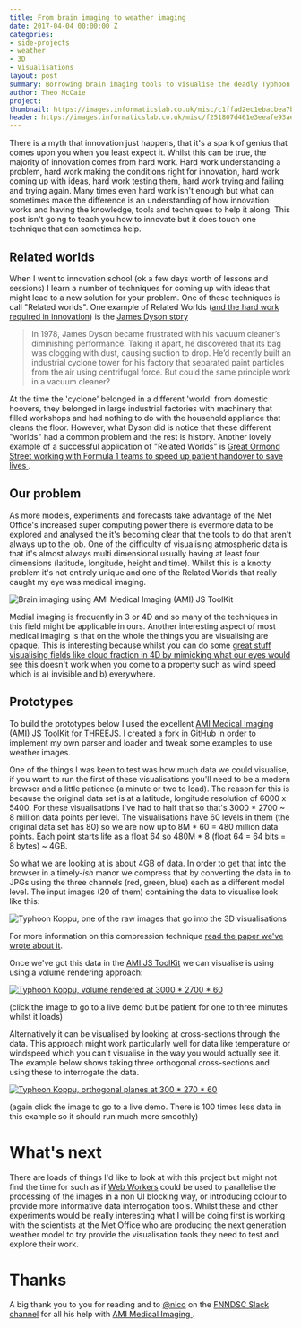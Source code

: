 ```yaml
---
title: From brain imaging to weather imaging
date: 2017-04-04 00:00:00 Z
categories:
- side-projects
- weather
- 3D
- Visualisations
layout: post
summary: Borrowing brain imaging tools to visualise the deadly Typhoon Koppu.
author: Theo McCaie
project:
thumbnail: https://images.informaticslab.co.uk/misc/c1ffad2ec1ebacbea7b124353820b1d3.jpg
header: https://images.informaticslab.co.uk/misc/f251807d461e3eeafe93ae89e273172b.png
---
```


There is a myth that innovation just happens, that it's a spark of genius that comes upon you when you least expect it. Whilst this can be true, the majority of innovation comes from hard work. Hard work understanding a problem, hard work making the conditions right for innovation, hard work coming up with ideas, hard work testing them, hard work trying and failing and trying again. Many times even hard work isn't enough but what can sometimes make the difference is an understanding of how innovation works and having the knowledge, tools and techniques to help it along. This post isn't going to teach you how to innovate but it does touch one technique that can sometimes help.

## Related worlds

When I went to innovation school (ok a few days worth of lessons and sessions) I learn a number of techniques for coming up with ideas that might lead to a new solution for your problem. One of these techniques is call "Related worlds". One example of Related Worlds ([and the hard work required in innovation](http://www.rd.com/advice/work-career/james-dyson-on-creating-a-vacuum-that-actually-well-sucks/)) is the [James Dyson story](https://www.dyson.co.uk/community/aboutdyson.aspx)

> In 1978, James Dyson became frustrated with his vacuum cleaner’s diminishing performance. Taking it apart, he discovered that its bag was clogging with dust, causing suction to drop. He’d recently built an industrial cyclone tower for his factory that separated paint particles from the air using centrifugal force. But could the same principle work in a vacuum cleaner?

At the time the 'cyclone' belonged in a different 'world' from domestic hoovers, they belonged in large industrial factories with machinery that filled workshops and had nothing to do with the household appliance that cleans the floor. However, what Dyson did is notice that these different "worlds" had a common problem and the rest is history. Another lovely example of a successful application of "Related Worlds" is [Great Ormond Street working with Formula 1 teams to speed up patient handover to save lives ](http://www.telegraph.co.uk/news/1527497/Ferrari-pit-stop-saves-Alexanders-life.html).


## Our problem

As more models, experiments and forecasts take advantage of the Met Office's increased super computing power there is evermore data to be explored and analysed the it's becoming clear that the tools to do that aren't always up to the job. One of the difficulty of visualising atmospheric data is that it's almost always multi dimensional usually having at least four dimensions (latitude, longitude, height and time). Whilst this is a knotty problem it's not entirely unique and one of the Related Worlds that really caught my eye was medical imaging.

![Brain imaging using AMI Medical Imaging (AMI) JS ToolKit](https://images.informaticslab.co.uk/misc/5f0f00844b629e87c9f216523ebe144a.gif)

Medial imaging is frequently in 3 or 4D and so many of the techniques in this field might be applicable in ours. Another interesting aspect of most medical imaging is that on the whole the things you are visualising are opaque. This is interesting because whilst you can do some [great stuff visualising fields like cloud fraction in 4D by mimicking what our eyes would see](/projects/three-d-vis.html) this doesn't work when you come to a property such as wind speed which is a) invisible and b) everywhere.

## Prototypes

To build the prototypes below I used the excellent [AMI Medical Imaging (AMI) JS ToolKit for THREEJS](https://github.com/FNNDSC/ami). I created [a fork in GitHub](https://github.com/met-office-lab/ami-weather) in order to implement my own parser and loader and tweak some examples to use weather images.

One of the things I was keen to test was how much data we could visualise, if you want to run the first of these visualisations you'll need to be a modern browser and a little patience (a minute or two to load). The reason for this is because the original data set is at a latitude, longitude resolution of 6000 x 5400. For these visualisations I've had to half that so that's 3000 * 2700 ~ 8 million data points per level. The visualisations have 60 levels in them (the original data set has 80) so we are now up to 8M * 60 = 480 million data points. Each point starts life as a float 64 so 480M *  8 (float 64 = 64 bits = 8 bytes) ~ 4GB.

So what we are looking at is about 4GB of data. In order to get that into the browser in a timely-*ish* manor we compress that by converting the data in to JPGs using the three channels (red, green, blue) each as a different model level. The input images (20 of them) containing the data to visualise look like this:

![Typhoon Koppu, one of the raw images that go into the 3D visualisations](https://images.informaticslab.co.uk/misc/c1ffad2ec1ebacbea7b124353820b1d3.jpg)

For more information on this compression technique [read the paper we've wrote about it](http://www.informaticslab.co.uk/report/2016/04/11/compression-paper.html).

Once we've got this data in the [AMI JS ToolKit](https://github.com/FNNDSC/ami)  we can visualise is using using a volume rendering approach:

[![Typhoon Koppu, volume rendered at 3000 * 2700 * 60 ](https://images.informaticslab.co.uk/misc/551b44555aa86960c8c29a9ec6999d1f.gif)](https://s3-eu-west-1.amazonaws.com/typhoon-koppu/vr_singlepass/index.html)

(click the image to go to a live demo but be patient for one to three minutes whilst it loads)

Alternatively it can be visualised by looking at cross-sections through the data. This approach might work particularly well for data like temperature or windspeed which you can't visualise in the way you would actually see it. The example below shows taking three orthogonal cross-sections and using these to interrogate the data.

[![Typhoon Koppu, orthogonal planes at 300 * 270 * 60](https://images.informaticslab.co.uk/misc/cbbf81152e6691016bf9e6ff450a84b1.gif
)](https://s3-eu-west-1.amazonaws.com/typhoon-koppu/typhoon_cloud_planes/index.html)

(again click the image to go to a live demo. There is 100 times less data in this example so it should run much more smoothly)

# What's next

There are loads of things I'd like to look at with this project but might not find the time for such as if [Web Workers](https://developer.mozilla.org/en-US/docs/Web/API/Web_Workers_API/Using_web_workers) could be used to parallelise the processing of the images in a non UI blocking way, or introducing colour to provide more informative data interrogation tools. Whilst these and other experiments would be really interesting what I will be doing first is working with the scientists at the Met Office who are producing the next generation weather model to try provide the visualisation tools they need to test and explore their work.

# Thanks

A big thank you to you for reading and to [@nico](https://fnndsc.slack.com/team/nico) on the [FNNDSC Slack channel](https://fnndsc.slack.com/messages/C14E544G3 ) for all his help with [AMI Medical Imaging ](https://github.com/FNNDSC/ami).
